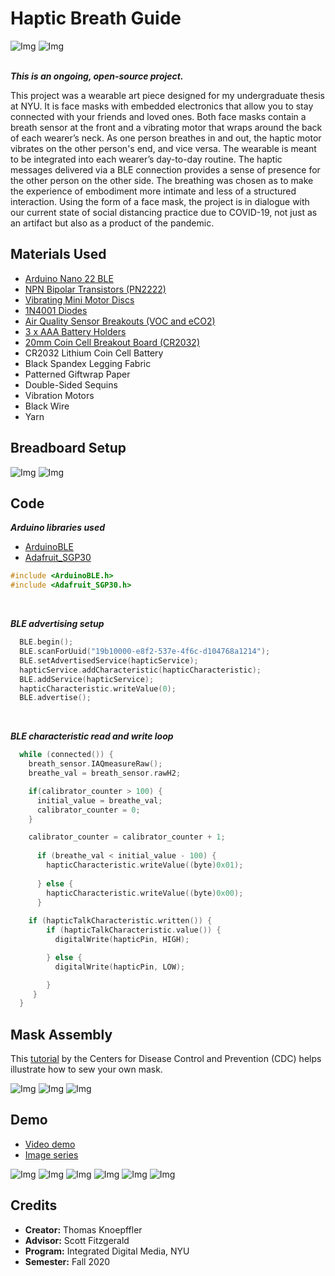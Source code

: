 # Haptic Breath Guide

![Img](https://github.com/tk2325/haptic-breath/blob/master/header-img-2.jpg)
![Img](https://github.com/tk2325/haptic-breath/blob/master/header-img-1.jpg)
<br><br>

**_This is an ongoing, open-source project._**
<br>

This project was a wearable art piece designed for my undergraduate thesis at NYU. It is face masks with embedded electronics that allow you to stay connected with your friends and loved ones. Both face masks contain a breath sensor at the front and a vibrating motor that wraps around the back of each wearer’s neck. As one person breathes in and out, the haptic motor vibrates on the other person's end, and vice versa. The wearable is meant to be integrated into each wearer’s day-to-day routine. The haptic messages delivered via a BLE connection provides a sense of presence for the other person on the other side. The breathing was chosen as to make the experience of embodiment more intimate and less of a structured interaction. Using the form of a face mask, the project is in dialogue with our current state of social distancing practice due to COVID-19, not just as an artifact but also as a product of the pandemic.


## Materials Used

- [Arduino Nano 22 BLE](https://store.arduino.cc/usa/nano-33-ble)
- [NPN Bipolar Transistors (PN2222)](https://www.adafruit.com/product/756)
- [Vibrating Mini Motor Discs](https://www.adafruit.com/product/1201)
- [1N4001 Diodes](https://www.adafruit.com/product/755)
- [Air Quality Sensor Breakouts (VOC and eCO2)](https://www.adafruit.com/product/3709)
- [3 x AAA Battery Holders](https://www.adafruit.com/product/727)
- [20mm Coin Cell Breakout Board (CR2032)](https://www.adafruit.com/product/1870)
- CR2032 Lithium Coin Cell Battery
- Black Spandex Legging Fabric
- Patterned Giftwrap Paper
- Double-Sided Sequins
- Vibration Motors
- Black Wire
- Yarn

## Breadboard Setup

![Img](https://github.com/tk2325/haptic-breath/blob/master/instruct-img/fritz.png)
![Img](https://github.com/tk2325/haptic-breath/blob/master/instruct-img/full-assembly.jpg)

## Code

**_Arduino libraries used_**
- [ArduinoBLE](https://www.arduino.cc/en/Reference/ArduinoBLE)
- [Adafruit_SGP30](https://github.com/adafruit/Adafruit_SGP30)
```c
#include <ArduinoBLE.h>
#include <Adafruit_SGP30.h>
```
<br>

**_BLE advertising setup_**
```c
  BLE.begin();
  BLE.scanForUuid("19b10000-e8f2-537e-4f6c-d104768a1214");
  BLE.setAdvertisedService(hapticService);
  hapticService.addCharacteristic(hapticCharacteristic);
  BLE.addService(hapticService);
  hapticCharacteristic.writeValue(0);
  BLE.advertise();
```
<br>

**_BLE characteristic read and write loop_**

```c
  while (connected()) {
    breath_sensor.IAQmeasureRaw();
    breathe_val = breath_sensor.rawH2;

    if(calibrator_counter > 100) {
      initial_value = breathe_val;
      calibrator_counter = 0;
    }

    calibrator_counter = calibrator_counter + 1;
    
      if (breathe_val < initial_value - 100) {
        hapticCharacteristic.writeValue((byte)0x01);
        
      } else {
        hapticCharacteristic.writeValue((byte)0x00);
      }
      
    if (hapticTalkCharacteristic.written()) {
        if (hapticTalkCharacteristic.value()) {
          digitalWrite(hapticPin, HIGH);

        } else {
          digitalWrite(hapticPin, LOW);

        }
     }
  }
```


## Mask Assembly


This [tutorial](https://www.cdc.gov/coronavirus/2019-ncov/prevent-getting-sick/how-to-make-cloth-face-covering.html) by the Centers for Disease Control and Prevention (CDC) helps illustrate how to sew your own mask.
 

![Img](https://github.com/tk2325/haptic-breath/blob/master/instruct-img/sketch.png)
![Img](https://github.com/tk2325/haptic-breath/blob/master/instruct-img/materials.png)
![Img](https://github.com/tk2325/haptic-breath/blob/master/instruct-img/final-assembly.jpg)



## Demo

- [Video demo](https://youtu.be/656ncj0uiaQ)
- [Image series](https://github.com/tk2325/haptic-breath/tree/master/image-series)

![Img](https://github.com/tk2325/haptic-breath/blob/master/image-series/IMG_3161.JPG)
![Img](https://github.com/tk2325/haptic-breath/blob/master/image-series/IMG_3169.JPG)
![Img](https://github.com/tk2325/haptic-breath/blob/master/image-series/IMG_3186.JPG)
![Img](https://github.com/tk2325/haptic-breath/blob/master/image-series/IMG_3342.JPG)
![Img](https://github.com/tk2325/haptic-breath/blob/master/image-series/IMG_3324.JPG)
![Img](https://github.com/tk2325/haptic-breath/blob/master/image-series/IMG_3360.JPG)

## Credits
- **Creator:** Thomas Knoepffler <br>
- **Advisor:** Scott Fitzgerald <br>
- **Program:** Integrated Digital Media, NYU <br>
- **Semester:** Fall 2020